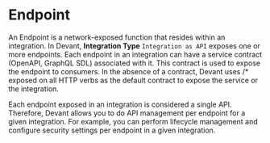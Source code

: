 ﻿# Endpoint

An Endpoint is a network-exposed function that resides within an integration. In Devant, **Integration Type** `Integration as API` exposes one or more endpoints. Each endpoint in an integration can have a service contract (OpenAPI, GraphQL SDL) associated with it. This contract is used to expose the endpoint to consumers. In the absence of a contract, Devant uses /* exposed on all HTTP verbs as the default contract to expose the service or the integration.

Each endpoint exposed in an integration is considered a single API. Therefore, Devant allows you to do API management per endpoint for a given integration. For example, you can perform lifecycle management and configure security settings per endpoint in a given integration.

[//]: # (Todo: Uncomment the following after the required page is completed)
[//]: # (See [Configure Endpoints]&#40;../develop-components/configure-endpoints.md&#41; to learn how to configure endpoints when developing components in Devant.)
